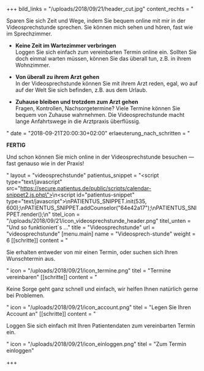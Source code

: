 +++
bild_links = "/uploads/2018/09/21/header_cut.jpg"
content_rechts = "<p>Sparen Sie sich Zeit und Wege, indem Sie bequem online mit mir in der Videosprechstunde sprechen. Sie können mich sehen und hören, fast wie im Sprechzimmer.</p><ul><li><p><strong>Keine Zeit im Wartezimmer verbringen</strong><br>Loggen Sie sich einfach zum vereinbarten Termin online ein. Sollten Sie doch einmal warten müssen, können Sie das überall tun, z.B. in ihrem Wohnzimmer.</p></li><li><p><strong>Von überall zu ihrem Arzt gehen</strong><br>In der Videosprechstunde können Sie mit ihrem Arzt reden, egal, wo auf auf der Welt Sie sich befinden, z.B. aus dem Urlaub.</p></li><li><p><strong>Zuhause bleiben und trotzdem zum Arzt gehen</strong><br>Fragen, Kontrollen, Nachsorgetermine? Viele Termine können Sie bequem von Zuhause wahrnehmen. Die Videosprechstunde macht lange Anfahrtswege in die Arztpraxis überflüssig.</p></li></ul>"
date = "2018-09-21T20:00:30+02:00"
erlaeuterung_nach_schritten = "<p><strong>FERTIG</strong></p><p>Und schon können Sie mich online in der Videosprechstunde besuchen — fast genauso wie in der Praxis!</p>"
layout = "videosprechstunde"
patientus_snippet = "<script type=\"text/javascript\" src=\"https://secure.patientus.de/public/scripts/calendar-snippet2.js.php\"></script>\n<script id=\"patientus-snippet\" type=\"text/javascript\">\nPATIENTUS_SNIPPET.init(535, 600);\nPATIENTUS_SNIPPET.addCounselor(\"64e42a17\");\nPATIENTUS_SNIPPET.render();\n</script>"
titel_icon = "/uploads/2018/09/21/icon_videosprechstunde_header.png"
titel_unten = "Und so funktioniert`s ..."
title = "Videosprechstunde"
url = "videosprechstunde"
[menu.main]
name = "Videosprech-stunde"
weight = 6
[[schritte]]
content = "<p>Sie erhalten entweder von mir einen Termin, oder suchen sich Ihren Wunschtermin aus.</p>"
icon = "/uploads/2018/09/21/icon_termine.png"
titel = "Termine vereinbaren"
[[schritte]]
content = "<p>Keine Sorge geht ganz schnell und einfach, wir helfen Ihnen natürlich gerne bei Problemen.</p>"
icon = "/uploads/2018/09/21/icon_account.png"
titel = "Legen Sie Ihren Account an"
[[schritte]]
content = "<p>Loggen Sie sich einfach mit Ihren Patientendaten zum vereinbarten Termin ein.</p>"
icon = "/uploads/2018/09/21/icon_einloggen.png"
titel = "Zum Termin einloggen"

+++
